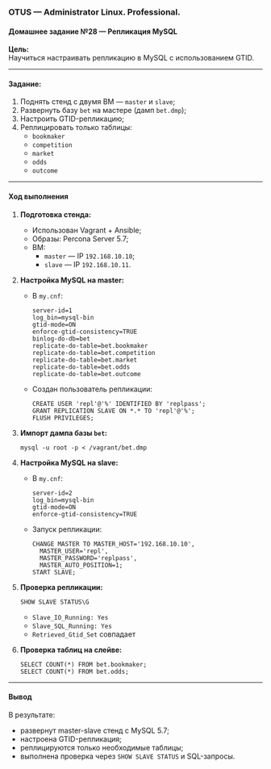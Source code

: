 ### **OTUS — Administrator Linux. Professional.**  
#### **Домашнее задание №28 — Репликация MySQL**

**Цель:**  
Научиться настраивать репликацию в MySQL с использованием GTID.

---

#### **Задание:**

1. Поднять стенд с двумя ВМ — `master` и `slave`;
2. Развернуть базу `bet` на мастере (дамп `bet.dmp`);
3. Настроить GTID-репликацию;
4. Реплицировать только таблицы:
   - `bookmaker`
   - `competition`
   - `market`
   - `odds`
   - `outcome`

---

#### **Ход выполнения**

1. **Подготовка стенда:**
   - Использован Vagrant + Ansible;
   - Образы: Percona Server 5.7;
   - ВМ:
     - `master` — IP `192.168.10.10`;
     - `slave` — IP `192.168.10.11`.

2. **Настройка MySQL на master:**
   - В `my.cnf`:
     ```
     server-id=1
     log_bin=mysql-bin
     gtid-mode=ON
     enforce-gtid-consistency=TRUE
     binlog-do-db=bet
     replicate-do-table=bet.bookmaker
     replicate-do-table=bet.competition
     replicate-do-table=bet.market
     replicate-do-table=bet.odds
     replicate-do-table=bet.outcome
     ```
   - Создан пользователь репликации:
     ```
     CREATE USER 'repl'@'%' IDENTIFIED BY 'replpass';
     GRANT REPLICATION SLAVE ON *.* TO 'repl'@'%';
     FLUSH PRIVILEGES;
     ```

3. **Импорт дампа базы `bet`:**
   ```
   mysql -u root -p < /vagrant/bet.dmp
   ```

4. **Настройка MySQL на slave:**
   - В `my.cnf`:
     ```
     server-id=2
     log_bin=mysql-bin
     gtid-mode=ON
     enforce-gtid-consistency=TRUE
     ```
   - Запуск репликации:
     ```
     CHANGE MASTER TO MASTER_HOST='192.168.10.10',
       MASTER_USER='repl',
       MASTER_PASSWORD='replpass',
       MASTER_AUTO_POSITION=1;
     START SLAVE;
     ```

5. **Проверка репликации:**
   ```
   SHOW SLAVE STATUS\G
   ```
   - `Slave_IO_Running: Yes`
   - `Slave_SQL_Running: Yes`
   - `Retrieved_Gtid_Set` совпадает

6. **Проверка таблиц на слейве:**
   ```
   SELECT COUNT(*) FROM bet.bookmaker;
   SELECT COUNT(*) FROM bet.odds;
   ```

---

#### **Вывод**

В результате:
- развернут master-slave стенд с MySQL 5.7;
- настроена GTID-репликация;
- реплицируются только необходимые таблицы;
- выполнена проверка через `SHOW SLAVE STATUS` и SQL-запросы.
